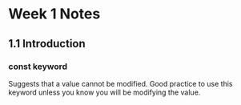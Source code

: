 # Week 1 Notes

## 1.1 Introduction

### const keyword
Suggests that a value cannot be modified. Good practice to use this keyword unless you know you will be modifying the value.